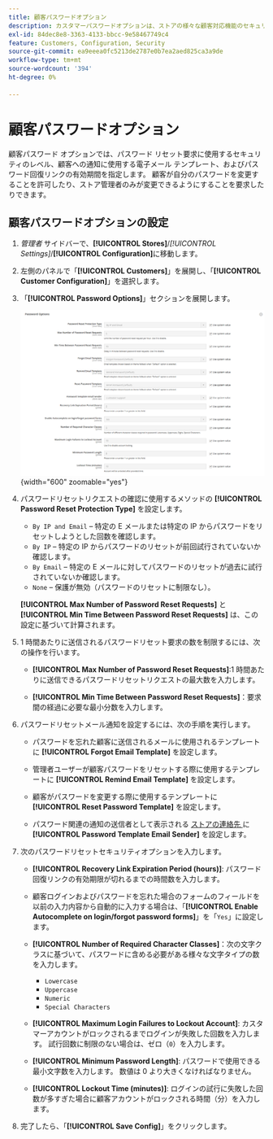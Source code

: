 ```yaml
---
title: 顧客パスワードオプション
description: カスタマーパスワードオプションは、ストアの様々な顧客対応機能のセキュリティレベルを決定します。
exl-id: 84dec8e8-3363-4133-bbcc-9e58467749c4
feature: Customers, Configuration, Security
source-git-commit: ea9eeea0fc5213de2787e0b7ea2aed825ca3a9de
workflow-type: tm+mt
source-wordcount: '394'
ht-degree: 0%

---
```


# 顧客パスワードオプション

顧客パスワード オプションでは、パスワード リセット要求に使用するセキュリティのレベル、顧客への通知に使用する電子メール テンプレート、およびパスワード回復リンクの有効期間を指定します。 顧客が自分のパスワードを変更することを許可したり、ストア管理者のみが変更できるようにすることを要求したりできます。

## 顧客パスワードオプションの設定

1. _管理者_ サイドバーで、**[!UICONTROL Stores]**/_[!UICONTROL Settings]_/**[!UICONTROL Configuration]**&#x200B;に移動します。

1. 左側のパネルで「**[!UICONTROL Customers]**」を展開し、「**[!UICONTROL Customer Configuration]**」を選択します。

1. 「**[!UICONTROL Password Options]**」セクションを展開します。

   ![ パスワードオプション ](../configuration-reference/customers/assets/customer-configuration-password-options.png){width="600" zoomable="yes"}

1. パスワードリセットリクエストの確認に使用するメソッドの **[!UICONTROL Password Reset Protection Type]** を設定します。

   - `By IP and Email` – 特定の E メールまたは特定の IP からパスワードをリセットしようとした回数を確認します。
   - `By IP` – 特定の IP からパスワードのリセットが前回試行されていないか確認します。
   - `By Email` – 特定の E メールに対してパスワードのリセットが過去に試行されていないか確認します。
   - `None` – 保護が無効（パスワードのリセットに制限なし）。

   **[!UICONTROL Max Number of Password Reset Requests]** と **[!UICONTROL Min Time Between Password Reset Requests]** は、この設定に基づいて計算されます。

1. 1 時間あたりに送信されるパスワードリセット要求の数を制限するには、次の操作を行います。

   - **[!UICONTROL Max Number of Password Reset Requests]**:1 時間あたりに送信できるパスワードリセットリクエストの最大数を入力します。

   - **[!UICONTROL Min Time Between Password Reset Requests]**：要求間の経過に必要な最小分数を入力します。

1. パスワードリセットメール通知を設定するには、次の手順を実行します。

   - パスワードを忘れた顧客に送信されるメールに使用されるテンプレートに **[!UICONTROL Forgot Email Template]** を設定します。

   - 管理者ユーザーが顧客パスワードをリセットする際に使用するテンプレートに **[!UICONTROL Remind Email Template]** を設定します。

   - 顧客がパスワードを変更する際に使用するテンプレートに **[!UICONTROL Reset Password Template]** を設定します。

   - パスワード関連の通知の送信者として表示される [ ストアの連絡先 ](../getting-started/store-details.md) に **[!UICONTROL Password Template Email Sender]** を設定します。

1. 次のパスワードリセットセキュリティオプションを入力します。

   - **[!UICONTROL Recovery Link Expiration Period (hours)]**: パスワード回復リンクの有効期限が切れるまでの時間数を入力します。

   - 顧客ログインおよびパスワードを忘れた場合のフォームのフィールドを以前の入力内容から自動的に入力する場合は、「**[!UICONTROL Enable Autocomplete on login/forgot password forms]**」を「`Yes`」に設定します。

   - **[!UICONTROL Number of Required Character Classes]**：次の文字クラスに基づいて、パスワードに含める必要がある様々な文字タイプの数を入力します。

      - `Lowercase`
      - `Uppercase`
      - `Numeric`
      - `Special Characters`

   - **[!UICONTROL Maximum Login Failures to Lockout Account]**: カスタマーアカウントがロックされるまでログインが失敗した回数を入力します。 試行回数に制限のない場合は、ゼロ（`0`）を入力します。

   - **[!UICONTROL Minimum Password Length]**: パスワードで使用できる最小文字数を入力します。 数値は 0 より大きくなければなりません。

   - **[!UICONTROL Lockout Time (minutes)]**: ログインの試行に失敗した回数が多すぎた場合に顧客アカウントがロックされる時間（分）を入力します。

1. 完了したら、「**[!UICONTROL Save Config]**」をクリックします。
